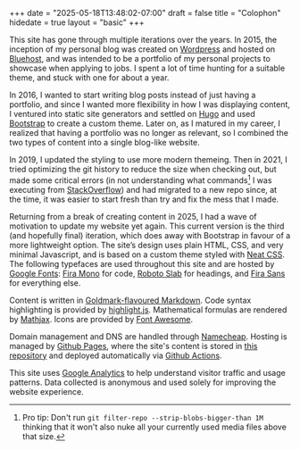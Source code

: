 +++
date = "2025-05-18T13:48:02-07:00"
draft = false
title = "Colophon"
hidedate = true
layout = "basic"
+++

This site has gone through multiple iterations over the years. In 2015, the inception of my personal blog was created on [Wordpress](https://wordpress.com/) and hosted on [Bluehost](https://www.bluehost.ca/), and was intended to be a portfolio of my personal projects to showcase when applying to jobs. I spent a lot of time hunting for a suitable theme, and stuck with one for about a year.

In 2016, I wanted to start writing blog posts instead of just having a portfolio, and since I wanted more flexibility in how I was displaying content, I ventured into static site generators and settled on [Hugo](https://gohugo.io/) and used [Bootstrap](https://getbootstrap.com/) to create a custom theme. Later on, as I matured in my career, I realized that having a portfolio was no longer as relevant, so I combined the two types of content into a single blog-like website.

In 2019, I updated the styling to use more modern themeing. Then in 2021, I tried optimizing the git history to reduce the size when checking out, but made some critical errors (in not understanding what commands[^1] I was executing from [StackOverflow](https://stackoverflow.com/questions)) and had migrated to a new repo since, at the time, it was easier to start fresh than try and fix the mess that I made.

[^1]: Pro tip: Don't run `git filter-repo --strip-blobs-bigger-than 1M` thinking that it won't also nuke all your currently used media files above that size.

Returning from a break of creating content in 2025, I had a wave of motivation to update my website yet again. This current version is the third (and hopefully final) iteration, which does away with Bootstrap in favour of a more lightweight option. The site’s design uses plain HTML, CSS, and very minimal Javascript, and is based on a custom theme styled with [Neat CSS](https://github.com/codazoda/neatcss). The following typefaces are used throughout this site and are hosted by [Google Fonts](https://fonts.google.com/): [Fira Mono](https://fonts.google.com/specimen/Fira+Mono?query=fira+mono) for code, [Roboto Slab](https://fonts.google.com/specimen/Roboto+Slab?query=roboto+slab) for headings, and [Fira Sans](https://fonts.google.com/specimen/Fira+Sans?query=fira+sans) for everything else.

Content is written in [Goldmark-flavoured Markdown](https://github.com/yuin/goldmark). Code syntax highlighting is provided by [highlight.js](https://highlightjs.org/). Mathematical formulas are rendered by [Mathjax](https://www.mathjax.org/). Icons are provided by [Font Awesome](https://fontawesome.com/).

Domain management and DNS are handled through [Namecheap](https://www.namecheap.com/). Hosting is managed by [Github Pages](https://pages.github.com/), where the site's content is stored in [this repository](https://github.com/justinmklam/personal-blog) and deployed automatically via [Github Actions](https://github.com/features/actions).

This site uses [Google Analytics](https://marketingplatform.google.com/about/analytics/) to help understand visitor traffic and usage patterns. Data collected is anonymous and used solely for improving the website experience.

